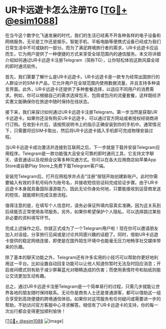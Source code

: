 # UR卡远遊卡怎么注册TG [[TG💪+ @esim1088](https://t.me/s/esim1088)]

在当今这个数字化飞速发展的时代，我们的生活已经离不开各种各样的电子设备和网络服务。无论是工作还是娱乐，智能手机、平板电脑等便携式设备已经成为我们日常生活中不可或缺的一部分。而为了满足跨境旅行者的需求，UR卡远遊卡应运而生，它为用户提供了一种便捷的方式来享受全球范围内的通信服务。本文将详细介绍如何通过UR卡远遊卡注册Telegram（简称TG），让你轻松体验这款风靡全球的即时通讯软件。

首先，我们需要了解什么是UR卡远遊卡。UR卡远遊卡是一款专为经常出国旅行的人群设计的SIM卡产品，它允许用户在全球范围内使用数据流量，并且支持多种语言界面。此外，UR卡远遊卡还提供了多种套餐选择，以适应不同用户的消费需求。例如，你可以根据自己的需求选择包天、包周或包月的流量套餐，这样既经济实惠又能确保你在旅途中随时保持在线状态。

接下来，我们来探讨如何通过UR卡远遊卡注册Telegram。第一步当然是获取UR卡远遊卡。如果你还没有购买UR卡远遊卡，可以通过官方网站或者授权经销商进行订购。在收到卡片后，请按照说明书上的指示正确安装到你的手机中。通常情况下，只需要将旧SIM卡取出，然后将UR卡远遊卡插入手机即可完成物理安装过程。

当UR卡远遊卡成功激活并连接到互联网之后，下一步就是下载并安装Telegram应用程序。Telegram是一款功能强大且安全可靠的即时通讯工具，它支持文字聊天、语音通话以及视频会议等多种沟通方式。你可以在各大应用商店如苹果App Store或谷歌Play Store上免费下载Telegram客户端。

安装完Telegram后，打开应用程序并点击“注册”按钮开始创建新账户。此时你需要输入有效的手机号码作为账号名，并接收短信验证码完成验证步骤。由于UR卡远遊卡本身就具备国际漫游能力，因此无论你身处何地，只要能接收到运营商发送的短信，就能顺利完成注册流程。

值得注意的是，在填写个人信息时，请务必保证所填内容真实准确，因为这关系到后续能否正常使用各项服务。另外，如果你希望保护个人隐私，可以选择跳过某些非必要的资料填写环节。

完成上述操作之后，你就正式成为了一个Telegram用户啦！现在你可以邀请朋友加入对话组，分享旅行见闻或是讨论共同感兴趣的话题了。同时，借助UR卡远遊卡提供的稳定网络连接，即使是在国外陌生环境中也能毫无压力地畅享社交媒体带来的乐趣。

除了基本的聊天功能之外，Telegram还有许多实用的小技巧可以帮助你更好地利用这一平台。比如设置自动回复功能可以让他人知道你暂时无法及时回应消息；开启夜间模式则有助于减少屏幕蓝光对眼睛造成的伤害；而使用表情符号和贴纸则能让交流更加生动有趣。

总之，通过UR卡远遊卡注册Telegram是一个简单易行的过程，只需几步就能让世界各地的朋友随时保持联系。无论你是商务人士还是普通游客，都可以借助这一组合享受到高效便捷的跨境通信体验。如果你对这项服务有任何疑问或需要进一步的帮助，不妨访问官方客服中心寻求解答。相信有了UR卡远遊卡的支持，你的每一次出行都会变得更加顺利愉快！

[[TG💪+ @esim1088](https://t.me/s/esim1088) ![Image](https://i.postimg.cc/4NQfJmqS/Snipaste-2025-05-13-00-14-12.png)]